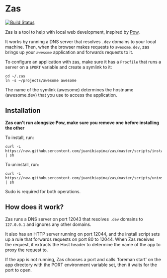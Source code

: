 # Zas

[![Build Status](https://travis-ci.org/juanibiapina/zas.svg?branch=master)](https://travis-ci.org/juanibiapina/zas)

Zas is a tool to help with local web development, inspired by [Pow](http://pow.cx).

It works by running a DNS server that resolves `.dev` domains to your local
machine. Then, when the browser makes requests to `awesome.dev`, zas brings up
your `awesome` application and forwards requests to it.

To configure an application with zas, make sure it has a `Procfile` that runs a
server on a `$PORT` variable and create a symlink to it:

```
cd ~/.zas
ln -s ~/projects/awesome awesome
```

The name of the symlink (awesome) determines the hostname (awesome.dev) that
you use to access the application.

## Installation

**Zas can't run alongsize Pow, make sure you remove one before installing the other**

To install, run:

```
curl -L https://raw.githubusercontent.com/juanibiapina/zas/master/scripts/install.sh | sh
```

To uninstall, run:

```
curl -L https://raw.githubusercontent.com/juanibiapina/zas/master/scripts/uninstall.sh | sh
```

Sudo is required for both operations.

## How does it work?

Zas runs a DNS server on port 12043 that resolves `.dev` domains to
`127.0.0.1` and ignores any other domains.

It also has an HTTP server running on port 12044, and the install script sets
up a rule that forwards requests on port 80 to 12044. When Zas receives the
request, it extracts the Host header to determine the name of the app to
proxy the request to.

If the app is not running, Zas chooses a port and calls 'foreman start' on the
app directory with the PORT environment variable set, then it waits for the
port to open.
